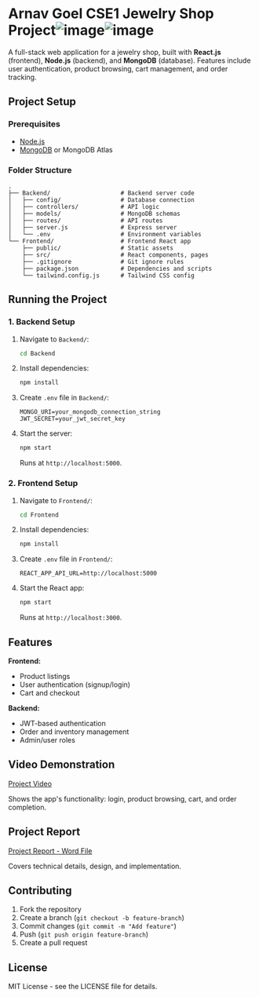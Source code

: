 # Arnav Goel CSE1 Jewelry Shop Project![image](https://github.com/user-attachments/assets/89b8822d-5c89-48ed-988c-e2136ae52716)![image](https://github.com/user-attachments/assets/c688037f-c59c-489f-9ee1-808ad72dffd5)



A full-stack web application for a jewelry shop, built with **React.js** (frontend), **Node.js** (backend), and **MongoDB** (database). Features include user authentication, product browsing, cart management, and order tracking.

## Project Setup

### Prerequisites
- [Node.js](https://nodejs.org/)
- [MongoDB](https://www.mongodb.com/try/download/community) or MongoDB Atlas

### Folder Structure
```
.
├── Backend/                    # Backend server code
│   ├── config/                 # Database connection
│   ├── controllers/            # API logic
│   ├── models/                 # MongoDB schemas
│   ├── routes/                 # API routes
│   ├── server.js               # Express server
│   └── .env                    # Environment variables
└── Frontend/                   # Frontend React app
    ├── public/                 # Static assets
    ├── src/                    # React components, pages
    ├── .gitignore              # Git ignore rules
    ├── package.json            # Dependencies and scripts
    └── tailwind.config.js      # Tailwind CSS config
```

## Running the Project

### 1. Backend Setup
1. Navigate to `Backend/`:
   ```bash
   cd Backend
   ```
2. Install dependencies:
   ```bash
   npm install
   ```
3. Create `.env` file in `Backend/`:
   ```
   MONGO_URI=your_mongodb_connection_string
   JWT_SECRET=your_jwt_secret_key
   ```
4. Start the server:
   ```bash
   npm start
   ```
   Runs at `http://localhost:5000`.

### 2. Frontend Setup
1. Navigate to `Frontend/`:
   ```bash
   cd Frontend
   ```
2. Install dependencies:
   ```bash
   npm install
   ```
3. Create `.env` file in `Frontend/`:
   ```
   REACT_APP_API_URL=http://localhost:5000
   ```
4. Start the React app:
   ```bash
   npm start
   ```
   Runs at `http://localhost:3000`.

## Features
**Frontend:**
- Product listings
- User authentication (signup/login)
- Cart and checkout

**Backend:**
- JWT-based authentication
- Order and inventory management
- Admin/user roles

## Video Demonstration
[Project Video](https://drive.google.com/file/d/1yXsSCTnPJViWJJlk1bwrCqPM-ORzcAZ-/view?usp=sharing)

Shows the app's functionality: login, product browsing, cart, and order completion.

## Project Report
[Project Report - Word File](https://docs.google.com/document/d/1kZPEr5LQ9OWb-cxZvSJhQ6WClzcInE27/edit?usp=sharing&ouid=108643416665566090446&rtpof=true&sd=true)

Covers technical details, design, and implementation.

## Contributing
1. Fork the repository
2. Create a branch (`git checkout -b feature-branch`)
3. Commit changes (`git commit -m "Add feature"`)
4. Push (`git push origin feature-branch`)
5. Create a pull request

## License
MIT License - see the LICENSE file for details.
